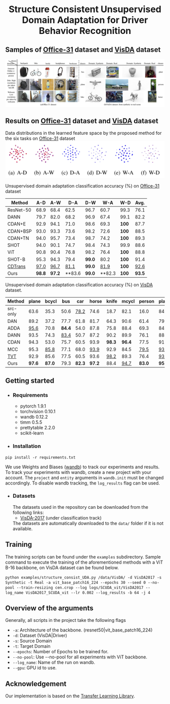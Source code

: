 # <div align="center">Structure Consistent Unsupervised Domain Adaptation for Driver Behavior Recognition</div>

## Samples of [Office-31](https://faculty.cc.gatech.edu/~judy/domainadapt/) dataset and [VisDA](https://ai.bu.edu/visda-2017/) dataset
<img src="assets/office31visda1.png">

## Results on [Office-31](https://faculty.cc.gatech.edu/~judy/domainadapt/) dataset and [VisDA](https://ai.bu.edu/visda-2017/) dataset
Data distributions in the learned feature space by the proposed method for the six tasks on [Office-31](https://faculty.cc.gatech.edu/~judy/domainadapt/) dataset
<img src="assets/tsne.png">


Unsupervised domain adaptation classification accuracy (%) on [Office-31](https://faculty.cc.gatech.edu/~judy/domainadapt/) dataset

| Method                      | A-D      | A-W         | D-A         | D-W      | W-A         | W-D     | Avg.        |
| --------------------------- | -------- | ----------- | ----------- | -------- | ----------- | ------- | ----------- |
| ResNet-50                   | 68.9     | 68.4        | 62.5        | 96.7     | 60.7        | 99.3    | 76.1        |
| DANN                        | 79.7     | 82.0        | 68.2        | 96.9     | 67.4        | 99.1    | 82.2        |
| CDAN+E                      | 92.9     | 94.1        | 71.0        | 98.6     | 69.3        | **100** | 87.7        |
| CDAN+BSP                    | 93.0     | 93.3        | 73.6        | 98.2     | 72.6        | **100** | 88.5        |
| CDAN+TN                     | 94.0     | 95.7        | 73.4        | 98.7     | 74.2        | **100** | 89.3        |
| SHOT                        | 94.0     | 90.1        | 74.7        | 98.4     | 74.3        | 99.9    | 88.6        |
| ViT                         | 90.8     | 90.4        | 76.8        | 98.2     | 76.4        | **100** | 88.8        |
| SHOT-B                      | 95.3     | 94.3        | 79.4        | **99.0** | 80.2        | **100** | 91.4        |
| [CDTrans](https://github.com/CDTrans/CDTrans) | <u>97.0  | <u>96.7</u> | <u>81.1</u> | **99.0** | <u>81.9</u> | **100** | <u>92.6</u> |
| Ours                        | **98.8** | **97.2**    | **83.6      | **99.0** | **82.3      | **100** | **93.5**    |

Unsupervised domain adaptation classification accuracy (%) on [VisDA](https://ai.bu.edu/visda-2017/) dataset.

| Method           | **plane**     | bcycl | bus  | car  | horse       | knife       | mcycl | person | plant | sktbrd | train | truck       | Avg.        |
| ------------------ | ------------- | -------------- | ------------- | ------------- | -------------- | -------------- | -------------- | --------------- | -------------- | --------------- | -------------- | -------------- | ------------- |
| src-only           | 63.6          | 35.3           | 50.6          | <u>78.2</u> | 74.6           | 18.7           | 82.1           | 16.0            | 84.2           | 35.5            | 77.4           | 4.7            | 56.9          |
| DAN                | 89.2          | 37.2           | 77.7          | 61.8          | 81.7           | 64.3           | 90.6           | 61.4            | 79.9           | 37.7            | 88.1           | 27.4           | 67.2          |
| ADDA               | <u>95.6</u> | 70.8           | **84.4**    | 54.0          | 87.8           | 75.8           | 88.4           | 69.3            | 84.1           | 86.2            | 85.0           | 48.0           | 74.3          |
| DANN               | 93.5          | 74.3           | <u>83.4</u> | 50.7          | 87.2           | 90.2           | 89.9           | 76.1            | 88.1           | 91.4            | 89.7           | 39.8           | 74.9          |
| CDAN               | 94.3          | 53.0           | 75.7          | 60.5          | 93.9           | **98.3**    | **96.4** | 77.5            | 91.6           | 81.8            | 87.4           | 45.2           | 79.6          |
| MCC                | 95.3          | <u>85.8</u> | 77.1          | 68.0          | <u>93.9</u> | 92.9           | 84.5           | <u>79.5</u> | <u>93.6</u>    | <u>93.7</u> | 85.3           | <u>53.8</u> | 80.4          |
| [TVT](https://github.com/uta-smile/TVT) | 92.9          | 85.6           | 77.5          | 60.5          | 93.6           | <u>98.2</u> | 89.3           | 76.4            | <u>93.6</u> | 92.0            | <u>91.7</u> | **55.7** | <u>83.9</u> |
| Ours               | **97.6**    | **87.0** | 79.3          | **82.3**    | **97.2** | 88.4           | <u>94.7</u> | **83.0** | **95.6** | **97.8** | **92.2** | 52.8           | **87.3** |


## Getting started

* ### Requirements
	<ul>
	<li>pytorch 1.9.1</li>
	<li>torchvision 0.10.1</li>
	<li>wandb 0.12.2</li>
	<li>timm 0.5.5</li>
	<li>prettytable 2.2.0</li>
	<li> scikit-learn </li>
	</ul>
* ### Installation
```
pip install -r requirements.txt
```
We use Weights and Biases ([wandb](https://wandb.ai/site)) to track our experiments and results. To track your experiments with wandb, create a new project with your account. The ```project``` and ```entity``` arguments in ```wandb.init``` must be changed accordingly. To disable wandb tracking, the ```log_results``` flag can be used. 

* ### Datasets
   The datasets used in the repository can be downloaded from the following links:
	   <ul>
	   <li>[VisDA-2017](https://github.com/VisionLearningGroup/taskcv-2017-public) (under classification track)</li>
	   </ul>
	The datasets are automatically downloaded to the ```data/``` folder if it is not available.
## Training
The training scripts can be found under the `examples` subdirectory. 
Sample command to execute the training of the aforementioned methods with a ViT B-16 backbone,  on VisDA dataset can be found below. 
```
python examples/structure_consist_UDA.py /data/VisDA/ -d VisDA2017 -s Synthetic -t Real -a vit_base_patch16_224 --epochs 30 --seed 0 --no-pool --train-resizing cen.crop --log logs/SCUDA_vit/VisDA2017 --log_name VisDA2017_SCUDA_vit --lr 0.002 --log_results -b 64 -j 4
```

## Overview of the arguments
Generally, all scripts in the project take the following flags
- `-a`: Architecture of the backbone. (resnet50|vit_base_patch16_224)
- `-d`: Dataset (VisDA|Driver) 
- `-s`: Source Domain
- `-t`: Target Domain
- `--epochs`: Number of Epochs to be trained for.
- `--no-pool`: Use --no-pool for all experiments with ViT backbone.
- `--log_name`: Name of the run on wandb.
- `--gpu`: GPU id to use.

## Acknowledgement
Our implementation is based on the [Transfer Learning Library](https://github.com/thuml/Transfer-Learning-Library).

